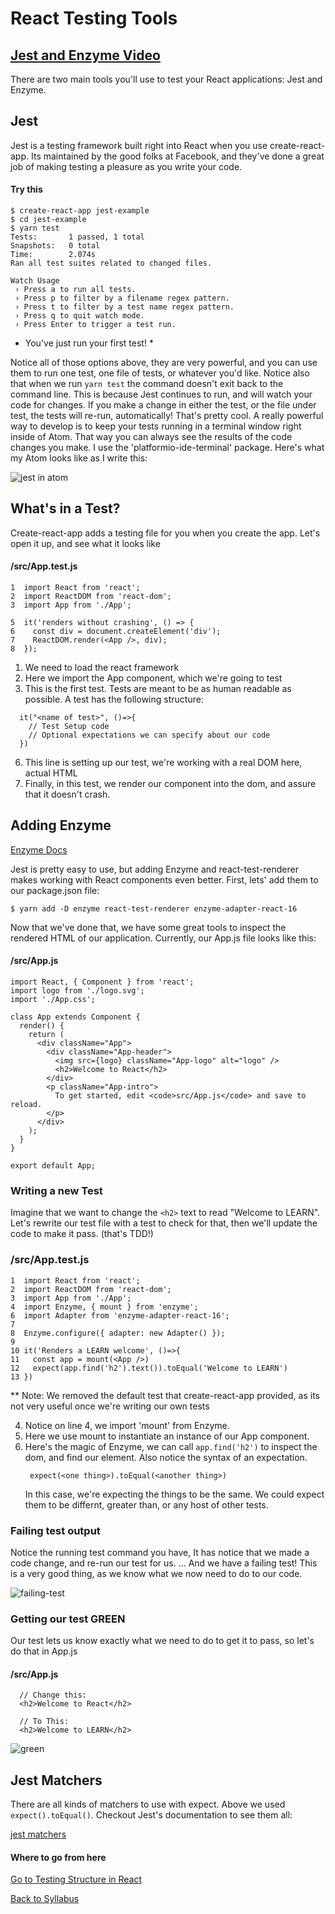 # React Testing Tools

## [Jest and Enzyme Video](https://player.vimeo.com/video/227512341)

There are two main tools you'll use to test your React applications: Jest and Enzyme.

## Jest

Jest is a testing framework built right into React when you use create-react-app.  Its maintained by the good folks at
Facebook, and they've done a great job of making testing a pleasure as you write your code.

#### Try this
```
$ create-react-app jest-example
$ cd jest-example
$ yarn test
Tests:       1 passed, 1 total
Snapshots:   0 total
Time:        2.074s
Ran all test suites related to changed files.

Watch Usage
 › Press a to run all tests.
 › Press p to filter by a filename regex pattern.
 › Press t to filter by a test name regex pattern.
 › Press q to quit watch mode.
 › Press Enter to trigger a test run.
```
* You've just run your first test! *

Notice all of those options above, they are very powerful, and you can use them to run one test, one file of tests, or whatever you'd like.  Notice also that when we run ```yarn test``` the command doesn't exit back to the command line.  This is because Jest continues to run, and will watch your code for changes.  If you make a change in either the test, or the file under test, the tests will re-run, automatically!  That's pretty cool.  A really powerful way to develop is to keep your tests running in a terminal window right inside of Atom.  That way you can always see the results of the code changes you make.  I use the 'platformio-ide-terminal' package.  Here's what my Atom looks like as I write this:

![jest in atom](https://s3.amazonaws.com/learn-site/curriculum/testing-react/jest-window.png)

## What's in a Test?

Create-react-app adds a testing file for you when you create the app.  Let's open it up, and see what it looks like

#### /src/App.test.js
```
1  import React from 'react';
2  import ReactDOM from 'react-dom';
3  import App from './App';

5  it('renders without crashing', () => {
6    const div = document.createElement('div');
7    ReactDOM.render(<App />, div);
8  });
```

1) We need to load the react framework
3) Here we import the App component, which we're going to test
5) This is the first test.  Tests are meant to be as human readable as possible.  A test has the following structure:
```
  it("<name of test>", ()=>{
    // Test Setup code
    // Optional expectations we can specify about our code
  })
```
6) This line is setting up our test,  we're working with a real DOM here, actual HTML
7) Finally, in this test, we render our component into the dom, and assure that it doesn't crash.

## Adding Enzyme

[Enzyme Docs](https://github.com/airbnb/enzyme)

Jest is pretty easy to use, but adding Enzyme and react-test-renderer makes working with React components even better.  First, lets' add them to our package.json file:

```
$ yarn add -D enzyme react-test-renderer enzyme-adapter-react-16
```

Now that we've done that, we have some great tools to inspect the rendered HTML of our application.  Currently, our App.js file looks like this:

#### /src/App.js
```
import React, { Component } from 'react';
import logo from './logo.svg';
import './App.css';

class App extends Component {
  render() {
    return (
      <div className="App">
        <div className="App-header">
          <img src={logo} className="App-logo" alt="logo" />
          <h2>Welcome to React</h2>
        </div>
        <p className="App-intro">
          To get started, edit <code>src/App.js</code> and save to reload.
        </p>
      </div>
    );
  }
}

export default App;
```

### Writing a new Test
Imagine that we want to change the ```<h2>``` text to read "Welcome to LEARN".  Let's rewrite our test file with a test to check for that, then we'll update the code to make it pass. (that's TDD!)

### /src/App.test.js
```
1  import React from 'react';
2  import ReactDOM from 'react-dom';
3  import App from './App';
4  import Enzyme, { mount } from 'enzyme';
6  import Adapter from 'enzyme-adapter-react-16';
7
8  Enzyme.configure({ adapter: new Adapter() });
9
10 it('Renders a LEARN welcome', ()=>{
11   const app = mount(<App />)
12   expect(app.find('h2').text()).toEqual('Welcome to LEARN')
13 })
```
** Note: We removed the default test that create-react-app provided, as its not very useful once we're writing our own tests

4) Notice on line 4, we import 'mount' from Enzyme.
6) Here we use mount to instantiate an instance of our App component.
7) Here's the magic of Enzyme, we can call ```app.find('h2')``` to inspect the dom, and find our element.
   Also notice the syntax of an expectation.
   ```
    expect(<one thing>).toEqual(<another thing>)
   ```
   In this case, we're expecting the things to be the same.  We could expect them to be differnt, greater than, or any host of other tests.

### Failing test output
Notice the running test command you have,  It has notice that we made a code change, and re-run our test for us.  ... And we have a failing test!  This is a very good thing, as we know what we now need to do to our code.

![failing-test](https://s3.amazonaws.com/learn-site/curriculum/testing-react/failing-test.png)

### Getting our test GREEN

Our test lets us know exactly what we need to do to get it to pass, so let's do that in App.js

#### /src/App.js
```
  // Change this:
  <h2>Welcome to React</h2>

  // To This:
  <h2>Welcome to LEARN</h2>
```

![green](https://s3.amazonaws.com/learn-site/curriculum/testing-react/green.png)

## Jest Matchers

There are all kinds of matchers to use with expect.  Above we used ```expect().toEqual()```.  Checkout Jest's documentation to see them all:

[jest matchers](https://facebook.github.io/jest/docs/en/using-matchers.html#content)

#### Where to go from here

[Go to Testing Structure in React](./02react_testing_app_structure.md)

[Back to Syllabus](../../README.md)
